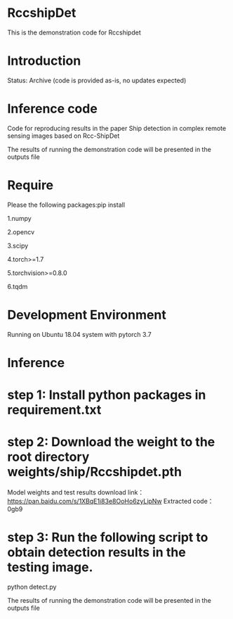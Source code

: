 # RccshipDet
This is the demonstration code for Rccshipdet


# Introduction

Status: Archive (code is provided as-is, no updates expected)


# Inference code

Code for reproducing results in the paper Ship detection in complex remote sensing images based on Rcc-ShipDet


The results of running the demonstration code will be presented in the outputs file

# Require

Please the following packages:pip install

1.numpy

2.opencv

3.scipy 

4.torch>=1.7

5.torchvision>=0.8.0

6.tqdm


# Development Environment

Running on Ubuntu 18.04 system with pytorch 3.7

# Inference

# step 1: Install python packages in requirement.txt 

# step 2: Download the weight to the root directory weights/ship/Rccshipdet.pth

Model weights and test results download link：https://pan.baidu.com/s/1XBqE1i83e8OoHo6zyLipNw  Extracted code：0gb9

# step 3: Run the following script to obtain detection results in the testing image.

python detect.py

The results of running the demonstration code will be presented in the outputs file



